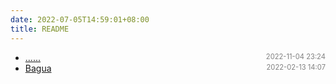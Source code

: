 ```yaml
---
date: 2022-07-05T14:59:01+08:00
title: README
---
```


- [......]()<span style="font-size:.8em;float:right"><span style="color:orange"></span><span style="padding-left:2em;color:gray;">2022-11-04 23:24</span></span>
- [Bagua](bagua)<span style="font-size:.8em;float:right"><span style="color:orange"></span><span style="padding-left:2em;color:gray;">2022-02-13 14:07</span></span>
